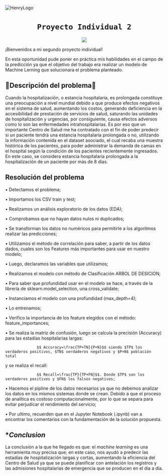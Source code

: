 ![HenryLogo](https://d31uz8lwfmyn8g.cloudfront.net/Assets/logo-henry-white-lg.png)


# <h1 align="center">**`Proyecto Individual 2`**

<p align="center">
<img src="https://www.ibm.com/blogs/client-voices/wp-content/uploads/2019/09/Glinnt.jpg"   
>
</p>


¡Bienvenidos a mi segundo proyecto individual!
  
En esta oportunidad pude poner en práctica mis habilidades en el campo de la predicción ya que el objetivo del trabajo era realizar un modelo de Machine Lerning que solucionara el problema planteado.



## 🏥**Descripción del problema**🏥

Cuando la hospitalización, o estancia hospitalaria, es prolongada constituye una preocupación a nivel mundial debido a que produce efectos negativos en el sistema de salud, aumentando los costos, generando deficiencia en la accesibilidad de prestación de servicios de salud, saturando las unidades de hospitalización y urgencias, por consiguiente, causa efectos adversos como lo son las enfermedades intrahospitalarias.
Es por eso que un importante Centro de Salud me ha contratado con el fin de poder predecir si un paciente tendrá una estancia hospitalaria prolongada o no, utilizando la información contenida en el dataset asociado, el cual recaba una muestra histórica de los pacientes, para poder administrar la demanda de camas en el hospital según la condición de los pacientes recientemente ingresados. En este caso, se considera estancia hospitalaria prolongada a la hospitalización de un paciente por más de 8 días.


## **Resolución del problema**

• Detectamos el problema;
  
•	Importamos los CSV train y test;
  
•	Realizamos un análisis exploratorio de los datos (EDA);
  
•	Comprobamos que no hayan datos nulos ni duplicados;
  
•	Se transforman los datos no numéricos para permitirle a los algoritmos realizar las predicciones;
  
• Utilizamos el método de correlación para saber, a partir de los datos dados, cuales son los Features más importantes para usar en nuestro modelo;
  
• Luego, declaramos las variables que utilizamos;
  
•	Realizamos el modelo con método de Clasificación ARBOL DE DESICION;
  
• Para saber que profundidad usar en el modelo se hace, a través de la librería de sklearn.model_selection, una cross_validate;
  
• Instanciamos el modelo con una profundidad (max_depth=4);
  
•	Lo entrenamos;
  
• Verifico la importancia de los feature elegidos con el método: feature_importances;
  
• Se realiza la matriz de confusión, luego se calcula la precisión (Accuracy) para las estadías hospitalarias largas:

                  $$ Accuracy=\frac{TP+TN}{P+N}$$ siendo $TP$ los verdaderos positivos, $TN$ verdaderos negativos y $P+N$ población total 
  
  y se realiza el recall:
  
                  $$ Recall=\frac{TP}{TP+FN}$$. Donde $TP$ son los verdaderos positivos y $FN$ los falsos negativos;
  
•	Hacemos el pipline de los datos necesarios ya que no debemos analizar los datos en los mismos sistemas donde se crean. Debido a que el proceso de analítica es  costoso computacionalmente, por lo que se separa para evitar perjudicar el rendimiento del servicio;
  
•	Por ultimo, recuerden que en el Jupyter Notebook (.ipynb) van a encontrar los comentarios con la fundamentación de la solución propuesta.

## **Conclusion*

La conclusión a la que he llegado es que: el *machine learning* es una herramienta  muy precisa que; en este caso, nos ayudó a predecir las estadías de hospitalización largas y cortas, aumentando la eficiencia del Centro de Salud ya que se puede planificar con antelación los registros y las admisiones hospitalarias de emergencia que se producen en el día a día.  
  








